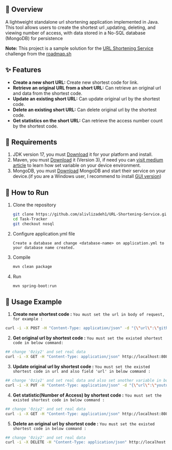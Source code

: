 ## 🎯 Overview

A lightweight standalone url shortening application implemented in Java. This tool allows users to create the shortest
url ,updating, deleting, and viewing number of access, with data stored in a No-SQL database (MongoDB) for persistence

**Note:** This project is a sample solution for
the [URL Shortening Service](https://roadmap.sh/projects/url-shortening-service) challenge
from the [roadmap.sh](https://roadmap.sh/)

## ✨ Features

- **Create a new short URL:** Create new shortest code for link.
- **Retrieve an original URL from a short URL:** Can retrieve an original url and data from the shortest code.
- **Update an existing short URL:** Can update original url by the shortest code.
- **Delete an existing short URL:** Can delete original url by the shortest code.
- **Get statistics on the short URL:** Can retrieve the access number count by the shortest code.

## 📃 Requirements

1. JDK version 17, you must [Download](https://www.oracle.com/java/technologies/downloads/#java17) it for your platform
   and install.
2. Maven, you must [Download](https://maven.apache.org/download.cgi) it (Version 3), if need you
   can [visit medium article](https://medium.com/@gauravshah97/how-to-install-maven-on-windows-39ff317e40cf) to learn
   how set variable on your device environment.
3. MongoDB, you must [Download](https://www.mongodb.com/try/download/community) MongoDB and start their service on your
   device.(if you are a Windows user, I recommend to
   install [GUI version](https://fastdl.mongodb.org/windows/mongodb-windows-x86_64-7.0.14-signed.msi))

## 🚀 How to Run

1. Clone the repository
    ```bash
    git clone https://github.com/alivlizadeh1/URL-Shortening-Service.git
    cd Task-Tracker
    git checkout nosql
    ```
2. Configure application.yml file

   ``
   Create a database and change <database-name> on
   application.yml to your database name created.
   ``


3. Compile
    ```bash
    mvn clean package
    ```
4. Run
    ```bash
    mvn spring-boot:run
    ```

## 📘 Usage Example

1. **Create new shortest code :** 
   ``
   You must set the url in body of request, for example :
   ``
```bash
curl -i -X POST -H "Content-Type: application/json" -d "{\"url\":\"github.com\"}" http://localhost:8080/shorten
```
2. **Get original url by shortest code :**
     ``
     You must set the existed shortest code in below command:
     ``
```bash
## change '0ziy2' and set real data
curl -i -X GET -H "Content-Type: application/json" http://localhost:8080/shorten/0ziy2
```
3. **Update original url by shortest code :**
   ``
   You must set the existed shortest code in url and also field 'url' in below command :
   ``
```bash
## change '0ziy2' and set real data and also set another variable in body 'url' (youtube.com)
curl -i -X PUT -H "Content-Type: application/json" -d "{\"url\":\"youtube.com\"}" http://localhost:8080/shorten/0ziy2
```
4. **Get statistic(Number of Access) by shortest code :**
   ``
   You must set the existed shortest code in below command :
   ``
```bash
## change '0ziy2' and set real data
curl -i -X GET -H "Content-Type: application/json" http://localhost:8080/shorten/0ziy2/stats
```
5. **Delete an original url by shortest code :**
   ``
   You must set the existed shortest code in below command :
   ``
```bash
## change '0ziy2' and set real data
curl -i -X DELETE -H "Content-Type: application/json" http://localhost:8080/shorten/0ziy2
```